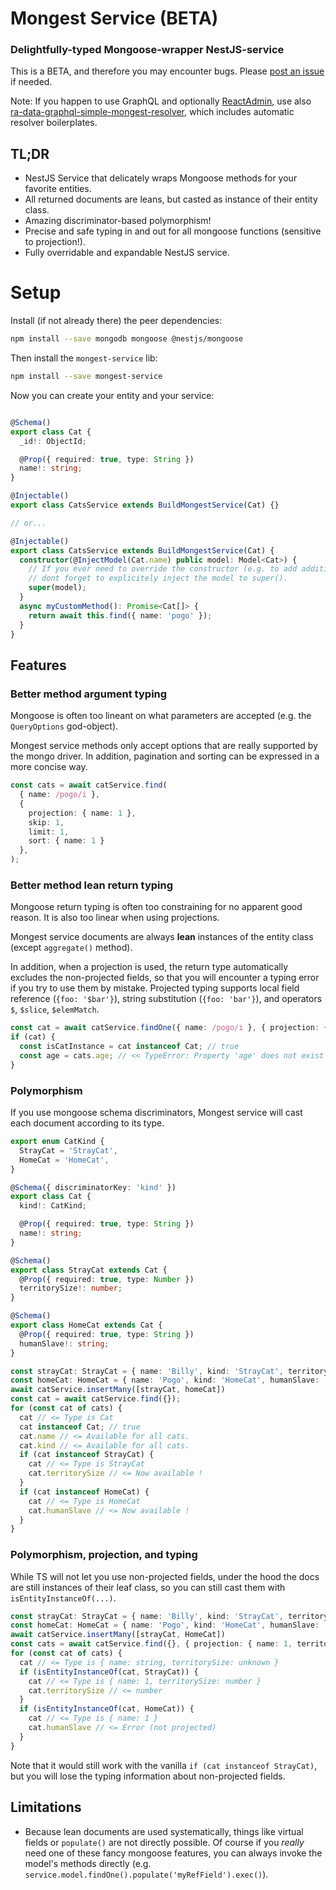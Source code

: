 # Mongest Service (BETA)

### Delightfully-typed Mongoose-wrapper NestJS-service

This is a BETA, and therefore you may encounter bugs. Please [post an issue](https://github.com/OoDeLally/mongest-service/issues) if needed.


Note: If you happen to use GraphQL and optionally [ReactAdmin](https://github.com/marmelab/react-admin), use also [ra-data-graphql-simple-mongest-resolver](https://github.com/OoDeLally/ra-data-graphql-simple-mongest-resolver), which includes automatic resolver boilerplates.

## TL;DR

* NestJS Service that delicately wraps Mongoose methods for your favorite entities.
* All returned documents are leans, but casted as instance of their entity class.
* Amazing discriminator-based polymorphism!
* Precise and safe typing in and out for all mongoose functions (sensitive to projection!).
* Fully overridable and expandable NestJS service.


# Setup

Install (if not already there) the peer dependencies:

```bash
npm install --save mongodb mongoose @nestjs/mongoose
```

Then install the `mongest-service` lib:

```bash
npm install --save mongest-service
```

Now you can create your entity and your service:

```ts

@Schema()
export class Cat {
  _id!: ObjectId;

  @Prop({ required: true, type: String })
  name!: string;
}

@Injectable()
export class CatsService extends BuildMongestService(Cat) {}

// or...

@Injectable()
export class CatsService extends BuildMongestService(Cat) {
  constructor(@InjectModel(Cat.name) public model: Model<Cat>) {
    // If you ever need to override the constructor (e.g. to add additional dependencies),
    // dont forget to explicitely inject the model to super().
    super(model);
  }
  async myCustomMethod(): Promise<Cat[]> {
    return await this.find({ name: 'pogo' });
  }
}

```


## Features

### Better method argument typing

Mongoose is often too lineant on what parameters are accepted (e.g. the `QueryOptions` god-object).

Mongest service methods only accept options that are really supported by the mongo driver. In addition, pagination and sorting can be expressed in a more concise way.

```ts
const cats = await catService.find(
  { name: /pogo/i },
  {
    projection: { name: 1 },
    skip: 1,
    limit: 1,
    sort: { name: 1 }
  },
);
```


### Better method lean return typing

Mongoose return typing is often too constraining for no apparent good reason. It is also too linear when using projections.

Mongest service documents are always **lean** instances of the entity class (except `aggregate()` method).

In addition, when a projection is used, the return type automatically excludes the non-projected fields, so that you will encounter a typing error if you try to use them by mistake.
Projected typing supports local field reference (`{foo: '$bar'}`), string substitution (`{foo: 'bar'}`), and operators `$`, `$slice`, `$elemMatch`.

```ts
const cat = await catService.findOne({ name: /pogo/i }, { projection: { name: 1 } });
if (cat) {
  const isCatInstance = cat instanceof Cat; // true
  const age = cats.age; // << TypeError: Property 'age' does not exist on type '{ name: string; _id: ObjectId; }'
}
```

### Polymorphism

If you use mongoose schema discriminators, Mongest service will cast each document according to its type.

```ts
export enum CatKind {
  StrayCat = 'StrayCat',
  HomeCat = 'HomeCat',
}

@Schema({ discriminatorKey: 'kind' })
export class Cat {
  kind!: CatKind;

  @Prop({ required: true, type: String })
  name!: string;
}

@Schema()
export class StrayCat extends Cat {
  @Prop({ required: true, type: Number })
  territorySize!: number;
}

@Schema()
export class HomeCat extends Cat {
  @Prop({ required: true, type: String })
  humanSlave!: string;
}

const strayCat: StrayCat = { name: 'Billy', kind: 'StrayCat', territorySize: 45 }
const homeCat: HomeCat = { name: 'Pogo', kind: 'HomeCat', humanSlave: 'Pascal' }
await catService.insertMany([strayCat, homeCat])
const cat = await catService.find({});
for (const cat of cats) {
  cat // <= Type is Cat
  cat instanceof Cat; // true
  cat.name // <= Available for all cats.
  cat.kind // <= Available for all cats.
  if (cat instanceof StrayCat) {
    cat // <= Type is StrayCat
    cat.territorySize // <= Now available !
  }
  if (cat instanceof HomeCat) {
    cat // <= Type is HomeCat
    cat.humanSlave // <= Now available !
  }
}
```

### Polymorphism, projection, and typing

While TS will not let you use non-projected fields, under the hood the docs are still instances of their leaf class, so you can still cast them with `isEntityInstanceOf(...)`.

```ts
const strayCat: StrayCat = { name: 'Billy', kind: 'StrayCat', territorySize: 45 }
const homeCat: HomeCat = { name: 'Pogo', kind: 'HomeCat', humanSlave: 'Pascal' }
await catService.insertMany([strayCat, HomeCat])
const cats = await catService.find({}, { projection: { name: 1, territorySize: 1 } });
for (const cat of cats) {
  cat // <= Type is { name: string, territorySize: unknown }
  if (isEntityInstanceOf(cat, StrayCat)) {
    cat // <= Type is { name: 1, territorySize: number }
    cat.territorySize // <= number
  }
  if (isEntityInstanceOf(cat, HomeCat)) {
    cat // <= Type is { name: 1 }
    cat.humanSlave // <= Error (not projected)
  }
}
```

Note that it would still work with the vanilla `if (cat instanceof StrayCat)`, but you will lose the typing information about non-projected fields.


## Limitations

  * Because lean documents are used systematically, things like virtual fields or `populate()` are not directly possible.
    Of course if you *really* need one of these fancy mongoose features, you can always invoke the model's methods directly (e.g. `service.model.findOne().populate('myRefField').exec()`).

